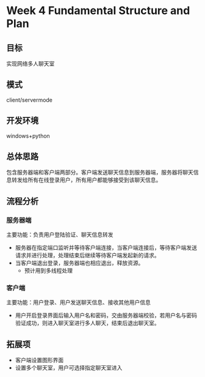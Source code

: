 # Week 4 Fundamental Structure and Plan

## 目标
实现网络多人聊天室

## 模式
client/servermode

## 开发环境
windows+python

## 总体思路
包含服务器端和客户端两部分。客户端发送聊天信息到服务器端，服务器将聊天信息转发给所有在线登录用户，所有用户都能够接受到该聊天信息。

## 流程分析
### 服务器端
主要功能：负责用户登陆验证、聊天信息转发

- 服务器在指定端口监听并等待客户端连接，当客户端连接后，等待客户端发送请求并进行处理，处理结束后继续等待客户端发起新的请求。
- 当客户端退出登录，服务器端也相应退出，释放资源。
	- 预计用到多线程处理

### 客户端
主要功能：用户登录、用户发送聊天信息、接收其他用户信息

- 用户开启登录界面后输入用户名和密码，交由服务器端校验，若用户名与密码验证成功，则进入聊天室进行多人聊天，结束后退出聊天室。


## 拓展项

- 客户端设置图形界面
- 设置多个聊天室，用户可选择指定聊天室进入

